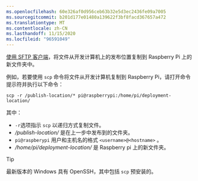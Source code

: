 ```yaml
---
ms.openlocfilehash: 60e326af0d956ceb63b32e5d3ec2436fe09a7005
ms.sourcegitcommit: b201d177e01480a139622f3bf8facd367657a472
ms.translationtype: MT
ms.contentlocale: zh-CN
ms.lasthandoff: 11/15/2020
ms.locfileid: "96591049"
---
```

[使用 SFTP 客户端](https://www.raspberrypi.org/documentation/remote-access/ssh/sftp.md)，将文件从开发计算机上的发布位置复制到 Raspberry Pi 上的新文件夹中。

例如，若要使用 `scp` 命令将文件从开发计算机复制到 Raspberry Pi，请打开命令提示符并执行以下命令：

```console
scp -r /publish-location/* pi@raspberrypi:/home/pi/deployment-location/
```

其中：

- `-r`选项指示 `scp` 以递归方式复制文件。
- */publish-location/* 是在上一步中发布到的文件夹。
- `pi@raspberypi` 用户和主机名的格式 `<username>@<hostname>` 。
- */home/pi/deployment-location/* 是 Raspberry pi 上的新文件夹。

> [!TIP]
> 最新版本的 Windows 具有 OpenSSH，其中包括 `scp` 预安装的。
